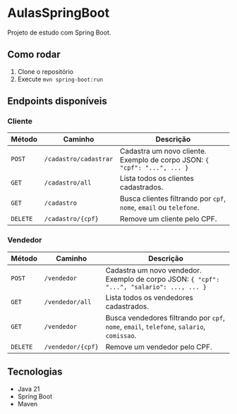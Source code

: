 # AulasSpringBoot
Projeto de estudo com Spring Boot.

## Como rodar
1. Clone o repositório
2. Execute `mvn spring-boot:run`

## Endpoints disponíveis
### Cliente
| Método   | Caminho               | Descrição                                                                |
| -------- | --------------------- | ------------------------------------------------------------------------ |
| `POST`   | `/cadastro/cadastrar` | Cadastra um novo cliente. Exemplo de corpo JSON: `{ "cpf": "...", ... }` |
| `GET`    | `/cadastro/all`       | Lista todos os clientes cadastrados.                                     |
| `GET`    | `/cadastro`           | Busca clientes filtrando por `cpf`, `nome`, `email` ou `telefone`.       |
| `DELETE` | `/cadastro/{cpf}`     | Remove um cliente pelo CPF.                                              |

### Vendedor
| Método   | Caminho           | Descrição                                                                                 |
| -------- | ----------------- | ----------------------------------------------------------------------------------------- |
| `POST`   | `/vendedor`       | Cadastra um novo vendedor. Exemplo de corpo JSON: `{ "cpf": "...", "salario": ..., ... }` |
| `GET`    | `/vendedor/all`   | Lista todos os vendedores cadastrados.                                                    |
| `GET`    | `/vendedor`       | Busca vendedores filtrando por `cpf`, `nome`, `email`, `telefone`, `salario`, `comissao`. |
| `DELETE` | `/vendedor/{cpf}` | Remove um vendedor pelo CPF.                                                              |

## Tecnologias
- Java 21
- Spring Boot
- Maven
